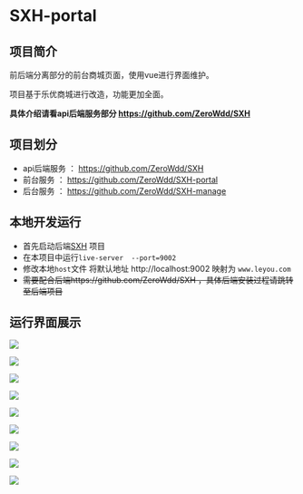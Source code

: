# SXH-portal

## 项目简介 

前后端分离部分的前台商城页面，使用vue进行界面维护。

项目基于乐优商城进行改造，功能更加全面。

**具体介绍请看api后端服务部分 https://github.com/ZeroWdd/SXH** 

## 项目划分

* api后端服务 ：  https://github.com/ZeroWdd/SXH 
* 前台服务 ：  https://github.com/ZeroWdd/SXH-portal 
* 后台服务 ：  https://github.com/ZeroWdd/SXH-manage

## 本地开发运行

* 首先启动后端[SXH](https://github.com/ZeroWdd/leyou) 项目
* 在本项目中运行`live-server  --port=9002 `
* 修改本地`host`文件 将默认地址 http://localhost:9002 映射为 `www.leyou.com`
* ~~需要配合后端https://github.com/ZeroWdd/SXH ，具体后端安装过程请跳转至后端项目~~

## 运行界面展示

![](https://github-image-save.oss-cn-beijing.aliyuncs.com/SXH/Snipaste_2019-12-20_17-20-15.jpg?Expires=1576839293&OSSAccessKeyId=TMP.hhci3DLtUqMxf6KPdLCdmBqgi6ufhBfeCpxKeNgdstxHE669i5SzVP16jYWP6NJ2B3xF1mwWfBWqpJoaaskxqyr3qVRAgo5kT9mr5o7EUjiUkUp7YbYgBZ49Bqcwpd.tmp&Signature=TubR%2BErnZuFS57%2BcJDovpl0Bz%2Fc%3D)

![](https://github-image-save.oss-cn-beijing.aliyuncs.com/SXH/Snipaste_2019-12-20_17-20-33.jpg?Expires=1576839322&OSSAccessKeyId=TMP.hhci3DLtUqMxf6KPdLCdmBqgi6ufhBfeCpxKeNgdstxHE669i5SzVP16jYWP6NJ2B3xF1mwWfBWqpJoaaskxqyr3qVRAgo5kT9mr5o7EUjiUkUp7YbYgBZ49Bqcwpd.tmp&Signature=Dn2ZaligO3ESDexEhEMEXs5Yt4U%3D)

![](https://github-image-save.oss-cn-beijing.aliyuncs.com/SXH/Snipaste_2019-12-20_17-25-18.jpg?Expires=1576839329&OSSAccessKeyId=TMP.hhci3DLtUqMxf6KPdLCdmBqgi6ufhBfeCpxKeNgdstxHE669i5SzVP16jYWP6NJ2B3xF1mwWfBWqpJoaaskxqyr3qVRAgo5kT9mr5o7EUjiUkUp7YbYgBZ49Bqcwpd.tmp&Signature=I96k%2B9E%2Bt89n1S7zN4ZiEd7VSkQ%3D)

![](https://github-image-save.oss-cn-beijing.aliyuncs.com/SXH/Snipaste_2019-12-20_17-25-35.jpg?Expires=1576839339&OSSAccessKeyId=TMP.hhci3DLtUqMxf6KPdLCdmBqgi6ufhBfeCpxKeNgdstxHE669i5SzVP16jYWP6NJ2B3xF1mwWfBWqpJoaaskxqyr3qVRAgo5kT9mr5o7EUjiUkUp7YbYgBZ49Bqcwpd.tmp&Signature=zEglVw5k8%2F2oQ%2BizKzCoSk3bYaU%3D)

![](https://github-image-save.oss-cn-beijing.aliyuncs.com/SXH/Snipaste_2019-12-20_17-26-01.jpg?Expires=1576839347&OSSAccessKeyId=TMP.hhci3DLtUqMxf6KPdLCdmBqgi6ufhBfeCpxKeNgdstxHE669i5SzVP16jYWP6NJ2B3xF1mwWfBWqpJoaaskxqyr3qVRAgo5kT9mr5o7EUjiUkUp7YbYgBZ49Bqcwpd.tmp&Signature=JCiLrhWlCAE2pODTZDZQhrh7Pns%3D)

![](https://github-image-save.oss-cn-beijing.aliyuncs.com/SXH/Snipaste_2019-12-20_17-26-28.jpg?Expires=1576839355&OSSAccessKeyId=TMP.hhci3DLtUqMxf6KPdLCdmBqgi6ufhBfeCpxKeNgdstxHE669i5SzVP16jYWP6NJ2B3xF1mwWfBWqpJoaaskxqyr3qVRAgo5kT9mr5o7EUjiUkUp7YbYgBZ49Bqcwpd.tmp&Signature=L0BRlscLPdnT4kNDhIIQYQu5MYE%3D)

![](https://github-image-save.oss-cn-beijing.aliyuncs.com/SXH/Snipaste_2019-12-20_17-26-43.jpg?Expires=1576839364&OSSAccessKeyId=TMP.hhci3DLtUqMxf6KPdLCdmBqgi6ufhBfeCpxKeNgdstxHE669i5SzVP16jYWP6NJ2B3xF1mwWfBWqpJoaaskxqyr3qVRAgo5kT9mr5o7EUjiUkUp7YbYgBZ49Bqcwpd.tmp&Signature=L75pZSVWsrRzRfGj0mdKDb76l3w%3D)

![](https://github-image-save.oss-cn-beijing.aliyuncs.com/SXH/Snipaste_2019-12-20_17-26-51.jpg?Expires=1576839372&OSSAccessKeyId=TMP.hhci3DLtUqMxf6KPdLCdmBqgi6ufhBfeCpxKeNgdstxHE669i5SzVP16jYWP6NJ2B3xF1mwWfBWqpJoaaskxqyr3qVRAgo5kT9mr5o7EUjiUkUp7YbYgBZ49Bqcwpd.tmp&Signature=PCyAMbJZ3IL4Eo0Cldgeezc7Nhg%3D)

![](https://github-image-save.oss-cn-beijing.aliyuncs.com/SXH/Snipaste_2019-12-20_17-27-03.jpg?Expires=1576839380&OSSAccessKeyId=TMP.hhci3DLtUqMxf6KPdLCdmBqgi6ufhBfeCpxKeNgdstxHE669i5SzVP16jYWP6NJ2B3xF1mwWfBWqpJoaaskxqyr3qVRAgo5kT9mr5o7EUjiUkUp7YbYgBZ49Bqcwpd.tmp&Signature=WucTfHGYBT%2BQPVlVg9EPUj7oq50%3D)

